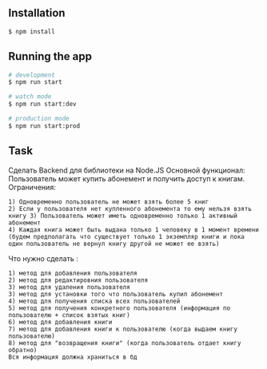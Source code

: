 ## Installation

```bash
$ npm install
```

## Running the app

```bash
# development
$ npm run start

# watch mode
$ npm run start:dev

# production mode
$ npm run start:prod
```

## Task

Сделать Backend для библиотеки на Node.JS Основной функционал:
Пользователь может купить абонемент и получить доступ к книгам.
Ограничения:
```shell
1) Одновременно пользователь не может взять более 5 книг
2) Если у пользователя нет купленного абонемента то ему нельзя взять книгу 3) Пользователь может иметь одновременно только 1 активный абонемент
4) Каждая книга может быть выдана только 1 человеку в 1 момент времени (будем предполагать что существует только 1 экземпляр книги и пока один пользователь не вернул книгу другой не может ее взять)
```
Что нужно сделать :
```shell
1) метод для добавления пользователя
2) метод для редактировния пользователя
3) метод для удаления пользователя
3) метод для установки того что пользователь купил абонемент
4) метод для получения списка всех пользователей
5) метод для получения конкретного пользователя (информация по пользователю + список взятых книг)
6) метод для добавления книги
7) метод для добавления книги к пользователю (когда выдаем книгу пользователю)
8) метод для "возвращения книги" (когда пользователь отдает книгу обратно)
Вся информация должна храниться в бд
```

